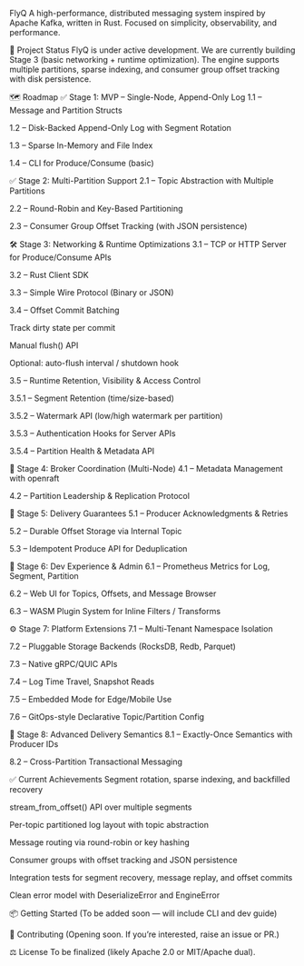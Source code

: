 FlyQ
A high-performance, distributed messaging system inspired by Apache Kafka, written in Rust.
Focused on simplicity, observability, and performance.

🚧 Project Status
FlyQ is under active development. We are currently building Stage 3 (basic networking + runtime optimization). The engine supports multiple partitions, sparse indexing, and consumer group offset tracking with disk persistence.

🗺️ Roadmap
✅ Stage 1: MVP – Single-Node, Append-Only Log
1.1 – Message and Partition Structs

1.2 – Disk-Backed Append-Only Log with Segment Rotation

1.3 – Sparse In-Memory and File Index

1.4 – CLI for Produce/Consume (basic)

✅ Stage 2: Multi-Partition Support
2.1 – Topic Abstraction with Multiple Partitions

2.2 – Round-Robin and Key-Based Partitioning

2.3 – Consumer Group Offset Tracking (with JSON persistence)

🛠️ Stage 3: Networking & Runtime Optimizations
3.1 – TCP or HTTP Server for Produce/Consume APIs

3.2 – Rust Client SDK

3.3 – Simple Wire Protocol (Binary or JSON)

3.4 – Offset Commit Batching

Track dirty state per commit

Manual flush() API

Optional: auto-flush interval / shutdown hook

3.5 – Runtime Retention, Visibility & Access Control

3.5.1 – Segment Retention (time/size-based)

3.5.2 – Watermark API (low/high watermark per partition)

3.5.3 – Authentication Hooks for Server APIs

3.5.4 – Partition Health & Metadata API

🚦 Stage 4: Broker Coordination (Multi-Node)
4.1 – Metadata Management with openraft

4.2 – Partition Leadership & Replication Protocol

🔁 Stage 5: Delivery Guarantees
5.1 – Producer Acknowledgments & Retries

5.2 – Durable Offset Storage via Internal Topic

5.3 – Idempotent Produce API for Deduplication

🔧 Stage 6: Dev Experience & Admin
6.1 – Prometheus Metrics for Log, Segment, Partition

6.2 – Web UI for Topics, Offsets, and Message Browser

6.3 – WASM Plugin System for Inline Filters / Transforms

⚙️ Stage 7: Platform Extensions
7.1 – Multi-Tenant Namespace Isolation

7.2 – Pluggable Storage Backends (RocksDB, Redb, Parquet)

7.3 – Native gRPC/QUIC APIs

7.4 – Log Time Travel, Snapshot Reads

7.5 – Embedded Mode for Edge/Mobile Use

7.6 – GitOps-style Declarative Topic/Partition Config

🧪 Stage 8: Advanced Delivery Semantics
8.1 – Exactly-Once Semantics with Producer IDs

8.2 – Cross-Partition Transactional Messaging

✅ Current Achievements
Segment rotation, sparse indexing, and backfilled recovery

stream_from_offset() API over multiple segments

Per-topic partitioned log layout with topic abstraction

Message routing via round-robin or key hashing

Consumer groups with offset tracking and JSON persistence

Integration tests for segment recovery, message replay, and offset commits

Clean error model with DeserializeError and EngineError

📦 Getting Started
(To be added soon — will include CLI and dev guide)

🤝 Contributing
(Opening soon. If you’re interested, raise an issue or PR.)

⚖️ License
To be finalized (likely Apache 2.0 or MIT/Apache dual).


